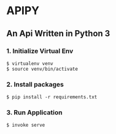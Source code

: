 # APIPY

## An Api Written in Python 3

### 1. Initialize Virtual Env
```
$ virtualenv venv
$ source venv/bin/activate
```

### 2. Install packages
```
$ pip install -r requirements.txt
```

### 3. Run Application
```
$ invoke serve
```
